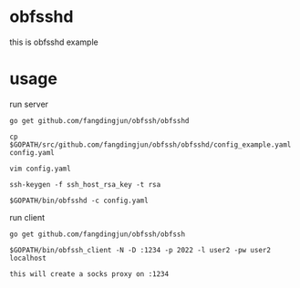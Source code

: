 obfsshd
=============

this is obfsshd example


usage
=====

run server

    go get github.com/fangdingjun/obfssh/obfsshd
    
    cp $GOPATH/src/github.com/fangdingjun/obfssh/obfsshd/config_example.yaml config.yaml

    vim config.yaml

    ssh-keygen -f ssh_host_rsa_key -t rsa

    $GOPATH/bin/obfsshd -c config.yaml


run client

    go get github.com/fangdingjun/obfssh/obfssh

    $GOPATH/bin/obfssh_client -N -D :1234 -p 2022 -l user2 -pw user2 localhost

    this will create a socks proxy on :1234
